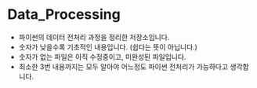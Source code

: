 # Data_Processing

- 파이썬의 데이터 전처리 과정을 정리한 저장소입니다.
- 숫자가 낮을수록 기초적인 내용입니다. (쉽다는 뜻이 아닙니다.)
- 숫자가 없는 파일은 아직 수정중이고, 미완성된 파일입니다.
- 최소한 3번 내용까지는 모두 알아야 어느정도 파이썬 전처리가 가능하다고 생각합니다.
